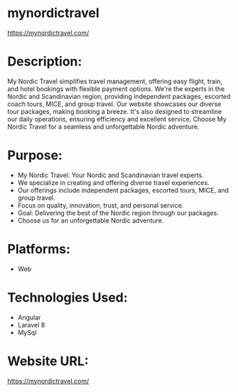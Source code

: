 # mynordictravel
https://mynordictravel.com/ 

# Description: 
My Nordic Travel simplifies travel management, offering easy flight, train, and hotel bookings with flexible payment options. We're the experts in the Nordic and Scandinavian region, providing independent packages, escorted coach tours, MICE, and group travel. Our website showcases our diverse tour packages, making booking a breeze. It's also designed to streamline our daily operations, ensuring efficiency and excellent service. Choose My Nordic Travel for a seamless and unforgettable Nordic adventure. 

# Purpose: 
- My Nordic Travel: Your Nordic and Scandinavian travel experts.
- We specialize in creating and offering diverse travel experiences.
- Our offerings include independent packages, escorted tours, MICE, and group travel.
- Focus on quality, innovation, trust, and personal service.
- Goal: Delivering the best of the Nordic region through our packages.
- Choose us for an unforgettable Nordic adventure.


# Platforms:
- Web

# Technologies Used:
-  Angular
-  Laravel 8
-  MySql


# Website URL:
https://mynordictravel.com/ 
